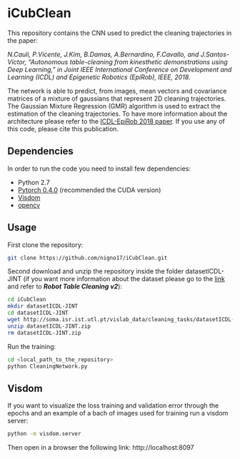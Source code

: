 # iCubClean

This repository contains the CNN used to predict the cleaning trajectories in the paper:

_N.Cauli, P.Vicente, J.Kim, B.Damas, A.Bernardino, F.Cavallo, and J.Santos-Victor, “Autonomous table-cleaning from kinesthetic demonstrations using Deep Learning,” in Joint IEEE International Conference on Development and Learning (ICDL) and Epigenetic Robotics (EpiRob), IEEE, 2018._

The network is able to predict, from images, mean vectors and covariance matrices of a mixture of gaussians that represent 2D cleaning trajectories. The Gaussian Mixture Regression (GMR) algorithm is used to extract the estimation of the cleaning trajectories. To have more information about the architecture please refer to the [ICDL-EpiRob 2018 paper](http://vislab.isr.ist.utl.pt/wp-content/uploads/2018/07/ncauli_icdl2018.pdf). If you use any of this code, please cite this publication.

## Dependencies

In order to run the code you need to install few dependencies:

* Python 2.7
* [Pytorch 0.4.0](https://pytorch.org/) (recommended the CUDA version)
* [Visdom](https://github.com/facebookresearch/visdom)
* [opencv](https://opencv.org/)

## Usage

First clone the repository:

```bash
git clone https://github.com/nigno17/iCubClean.git
```

Second download and unzip the repository inside the folder datasetICDL-JINT (if you want more information about the dataset please go to the [link](http://vislab.isr.ist.utl.pt/datasets/#clean2) and refer to  ___Robot Table Cleaning v2___):

```bash
cd iCubClean
mkdir datasetICDL-JINT
cd datasetICDL-JINT
wget http://soma.isr.ist.utl.pt/vislab_data/cleaning_tasks/datasetICDL-JINT.zip
unzip datasetICDL-JINT.zip
rm datasetICDL-JINT.zip
```
Run the training:

```bash
cd <local_path_to_the_repository>
python CleaningNetwork.py
```

## Visdom

If you want to visualize the loss training and validation error through the epochs and an example of a bach of images used for training run a visdom server:

```bash
python -m visdom.server
```
Then open in a browser the following link: http://localhost:8097
